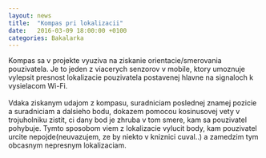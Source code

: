 ```yaml
---
layout: news
title:  "Kompas pri lokalizacii"
date:   2016-03-09 18:00:00 +0100
categories: Bakalarka
---
```

Kompas sa v projekte vyuziva na ziskanie orientacie/smerovania pouzivatela. 
Je to jeden z viacerych senzorov v mobile, ktory umoznuje vylepsit presnost 
lokalizacie pouzivatela postavenej hlavne na signaloch k vysielacom Wi-Fi. 
<br><br> 
Vdaka ziskanym udajom z kompasu, suradniciam poslednej znamej pozicie a suradniciam a 
dalsieho bodu, dokazem pomocou kosinusovej vety v trojuholniku zistit, ci dany bod 
je zhruba v tom smere, kam sa pouzivatel pohybuje. Tymto sposobom viem z lokalizacie 
vylucit body, kam pouzivatel urcite nepojde(neuvazujem, ze by niekto v kniznici cuval..) a 
zamedzim tym obcasnym nepresnym lokalizaciam.
